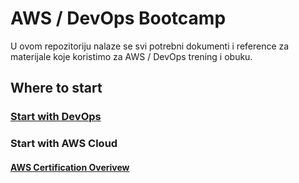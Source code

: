 # AWS / DevOps Bootcamp  
U ovom repozitoriju nalaze se svi potrebni dokumenti i reference za materijale koje koristimo za AWS / DevOps trening i obuku.

## Where to start

### [Start with DevOps](/devops/devops-beginnings.md)

### Start with AWS Cloud

#### [AWS Certification Overivew](/aws/aws-certs-overview.md)